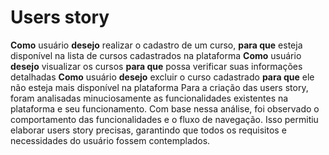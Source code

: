 # Users story
**Como** usuário **desejo** realizar o cadastro de um curso, **para que** esteja disponível na lista de cursos cadastrados na plataforma 
**Como** usuário **desejo** visualizar os cursos **para que**  possa  verificar suas informações detalhadas 
**Como** usuário **desejo** excluir o curso cadastrado **para que** ele não esteja mais disponível na plataforma
Para a criação das users story, foram analisadas minuciosamente as funcionalidades existentes na plataforma e seu funcionamento. Com base nessa análise, foi observado o comportamento das funcionalidades e o fluxo de navegação. Isso permitiu elaborar users story precisas, garantindo que todos os requisitos e necessidades do usuário fossem contemplados.
